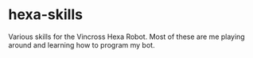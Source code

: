 # hexa-skills

Various skills for the Vincross Hexa Robot.
Most of these are me playing around and learning how to program my bot.
